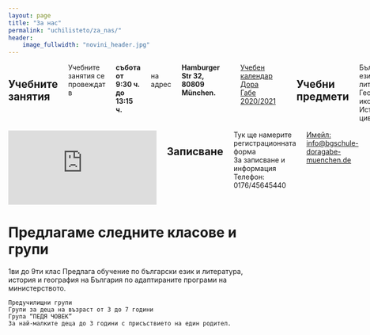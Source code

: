 ```yaml
---
layout: page
title: "За нас"
permalink: "uchilisteto/za_nas/"
header:
    image_fullwidth: "novini_header.jpg"
---
```


<div class="row">
    <div class="small-6 columns t30">
        <h2> Учебните занятия</h2>
        Учебните занятия се провеждат в <strong>събота от 9:30 ч. до 13:15 ч.</strong><br/>
        на адрес <strong>Hamburger Str 32, 80809 München.</strong><br/>
        <a class="t60" href="{{ site.urlimg }}images/pdfs/Kalendar_20_21.pdf" target="blanck">Учебен календар Дора Габе 2020/2021</a><br/>
        <h2>Учебни предмети</h2>
        Български език и литература<br/>
        География и икономика<br/>
        История и цивилизация<br/>
        <h2>Правилник на училището</h2>
        Правилник
        <h2> Извънкласни дейности</h2>
        Училищен театър<br/>
        Народни танци<br/>
        Народна музика<br/>
        Народно творчество<br/>
    </div>
    <div class="small-6 columns t30">
        <iframe src="https://www.google.com/maps/embed?pb=!1m18!1m12!1m3!1d2659.9313824379005!2d11.562851315836008!3d48.18867355557941!2m3!1f0!2f0!3f0!3m2!1i1024!2i768!4f13.1!3m3!1m2!1s0x479e769c5f760ae5%3A0x63bf25338779998d!2sHamburger%20Str.%2032%2C%2080809%20M%C3%BCnchen!5e0!3m2!1sde!2sde!4v1609757030598!5m2!1sde!2sde" width="100%" height="auto"  frameborder="0" style="border:0;" allowfullscreen="" aria-hidden="false" tabindex="0"></iframe>
        <h2>Записване</h2>
        Тук ще намерите регистрационната форма<br/>
        За записване и информация<br/>
        Телефон:  0176/45645440<br/>
        <a href="mailto:info@bgschule-doragabe-muenchen.de">Имейл: info@bgschule-doragabe-muenchen.de</a><br/>
        <h2> Отписване</h2>
        При напускане на училището, моля попълнете следния формуляр<br/>
        Abmeldeformular<br/>
    </div>
</div>
<div class="row">
    <h1>Предлагаме следните класове и групи</h1>
    1ви до 9ти клас
    Предлага обучение по български език и литература, история и география на България по адаптираните програми на министерството.

    Предучилищни групи
    Групи за деца на възраст от 3 до 7 години
    Група “ПЕДЯ ЧОВЕК”
    За най‐малките деца до 3 години с присъствието на един родител.
</div>






